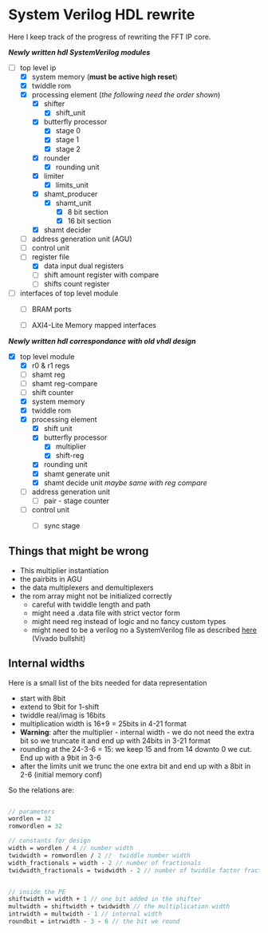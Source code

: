 # System Verilog HDL rewrite

Here I keep track of the progress of rewriting the FFT IP core.

***Newly written hdl SystemVerilog modules***

- [ ] top level ip
  - [x] system memory (**must be active high reset**)
  - [x] twiddle rom
  - [x] processing element (_the following need the order shown_)
    - [x] shifter
      - [x] shift_unit 
    - [x] butterfly processor
      - [x] stage 0
      - [x] stage 1
      - [x] stage 2
    - [x] rounder
      - [x] rounding unit
    - [x] limiter
      - [x] limits_unit
    - [x] shamt_producer
        - [x] shamt_unit
          - [x] 8 bit section
          - [x] 16 bit section
    - [x] shamt decider
  - [ ] address generation unit (AGU)
  - [ ] control unit
  - [ ] register file
    - [x] data input dual registers
    - [ ] shift amount register with compare
    - [ ] shifts count register
- [ ] interfaces of top level module
  - [ ] BRAM ports
  - [ ] AXI4-Lite Memory mapped interfaces


***Newly written hdl correspondance with old vhdl design***

- [x] top level module
    - [x] r0 & r1 regs
    - [ ] shamt reg
    - [ ] shamt reg-compare
    - [ ] shift counter
    - [x] system memory
    - [x] twiddle rom
    - [x] processing element
      - [x] shift unit
      - [x] butterfly processor
        - [x] multiplier
        - [x] shift-reg
      - [x] rounding unit
      - [x] shamt generate unit
      - [x] shamt decide unit _maybe same with reg compare_
    - [ ] address generation unit
      - [ ] pair - stage counter
    - [ ] control unit
      - [ ] sync stage


## Things that might be wrong
- This multiplier instantiation
- the pairbits in AGU
- the data multiplexers and demultiplexers
- the rom array might not be initialized correctly
  - careful with twiddle length and path
  - might need a .data file with strict vector form
  - might need reg instead of logic and no fancy custom types
  - might need to be a verilog no a SystemVerilog file as described [here](https://docs.amd.com/r/en-US/ug901-vivado-synthesis/Initializing-Block-RAM-From-an-External-Data-File-Verilog) (Vivado bullshit)

## Internal widths

Here is a small list of the bits needed for data representation

- start with 8bit
- extend to 9bit for 1-shift
- twiddle real/imag is 16bits
- multiplication width is 16+9 = 25bits in 4-21 format 
- **Warning**: after the multiplier - internal width - we do not need the extra bit so we truncate it and end up with 24bits in 3-21 format
- rounding at the 24-3-6 = 15: we keep 15 and from 14 downto 0 we cut. End up with a 9bit in 3-6
- after the limits unit we trunc the one extra bit and end up with a 8bit in 2-6 (initial memory conf)

So the relations are:

```SystemVerilog

// parameters
wordlen = 32
romwordlen = 32

// constants for design
width = wordlen / 4 // number width
twidwidth = romwordlen / 2 //  twiddle number width  
width_fractionals = width - 2 // number of fractionals
twidwidth_fractionals = twidwidth - 2 // number of twiddle factor fractionals


// inside the PE
shiftwidth = width + 1 // one bit added in the shifter
multwidth = shiftwidth + twidwidth // the multiplication width
intrwidth = multwidth - 1 // internal width
roundbit = intrwidth - 3 - 6 // the bit we round
```

